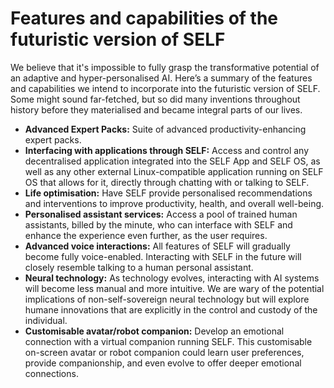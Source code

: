 # Features and capabilities of the futuristic version of SELF

We believe that it's impossible to fully grasp the transformative potential of an adaptive and hyper-personalised AI. Here’s a summary of the features and capabilities we intend to incorporate into the futuristic version of SELF. Some might sound far-fetched, but so did many inventions throughout history before they materialised and became integral parts of our lives.

* **Advanced Expert Packs:** Suite of advanced productivity-enhancing expert packs.
* **Interfacing with applications through SELF:** Access and control any decentralised application integrated into the SELF App and SELF OS, as well as any other external Linux-compatible application running on SELF OS that allows for it, directly through chatting with or talking to SELF.
* **Life optimisation:** Have SELF provide personalised recommendations and interventions to improve productivity, health, and overall well-being.
* **Personalised assistant services:** Access a pool of trained human assistants, billed by the minute, who can interface with SELF and enhance the experience even further, as the user requires.
* **Advanced voice interactions:** All features of SELF will gradually become fully voice-enabled. Interacting with SELF in the future will closely resemble talking to a human personal assistant.
* **Neural technology:** As technology evolves, interacting with AI systems will become less manual and more intuitive. We are wary of the potential implications of non-self-sovereign neural technology but will explore humane innovations that are explicitly in the control and custody of the individual.
* **Customisable avatar/robot companion:** Develop an emotional connection with a virtual companion running SELF. This customisable on-screen avatar or robot companion could learn user preferences, provide companionship, and even evolve to offer deeper emotional connections.
